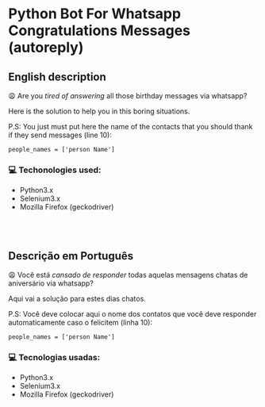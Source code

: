 # Python Bot For Whatsapp Congratulations Messages (autoreply)
## English description

:weary: Are you <i>tired of answering</i> all those birthday messages via whatsapp? 

Here is the solution to help you in this boring situations.

P.S:
You just must put here the name of the contacts that you should thank if they send messages (line 10):
```
people_names = ['person Name']
```

### :computer: Techonologies used:
* Python3.x
* Selenium3.x
* Mozilla Firefox (geckodriver)   

<br/>
<br/>

## Descrição em Português

:weary: Você está <i>cansado de responder</i> todas aquelas mensagens chatas de aniversário via whatsapp? 

Aqui vai a solução para estes dias chatos.

P.S:
Você deve colocar aqui o nome dos contatos que você deve responder automaticamente caso o felicitem (linha 10):
```
people_names = ['person Name']
```

### :computer: Tecnologias usadas:
* Python3.x
* Selenium3.x
* Mozilla Firefox (geckodriver)


